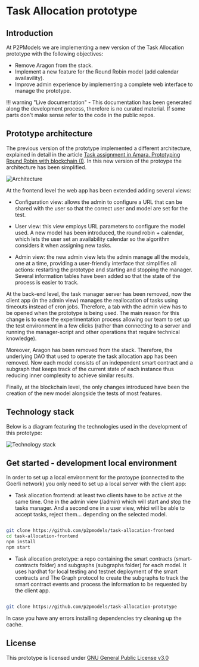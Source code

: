 # **Task Allocation prototype**

## Introduction

At P2PModels we are implementing a new version of the Task Allocation prototype with the following objectives:

- Remove Aragon from the stack.
- Implement a new feature for the Round Robin model (add calendar availavility).
- Improve admin experience by implementing a complete web interface to manage the prototype.

!!! warning "Live documentation" 
    - This documentation has been generated along the development process, therefore is no curated material. If some parts don't make sense refer to the code in the public repos.


## Prototype architecture

The previous version of the prototype implemented a different architecture, explained in detail in the article [Task assignment in Amara. Prototyping Round Robin with blockchain (I)](https://p2pmodels.eu/task-assignment-in-amara-prototype-round-robin/). In this new version of the protoype the architecture has been simplified.

<img src="/assets/images/architecture.jpg" alt="Architecture">

At the frontend level the web app has been extended adding several views:

- Configuration view: allows the admin to configure a URL that can be shared with the user so that the correct user and model are set for the test.

- User view: this view employs URL parameters to configure the model used. A new model has been introduced, the round robin + calendar, which lets the user set an availability calendar so the algorithm considers it when assigning new tasks.

- Admin view: the new admin view lets the admin manage all the models, one at a time, providing a user-friendly interface that simplifies all actions: restarting the prototype and starting and stopping the manager. Several information tables have been added so that the state of the process is easier to track.

At the back-end level, the task manager server has been removed, now the client app (in the admin view) manages the reallocation of tasks using timeouts instead of cron jobs. Therefore, a tab with the admin view has to be opened when the prototype is being used. The main reason for this change is to ease the experimentation process allowing our team to set up the test environment in a few clicks (rather than connecting to a server and running the manager-script and other operations that require technical knowledge).

Moreover, Aragon has been removed from the stack. Therefore, the underlying DAO that used to operate the task allocation app has been removed. Now each model consists of an independent smart contract and a subgraph that keeps track of the current state of each instance thus reducing inner complexity to achieve similar results.

Finally, at the blockchain level, the only changes introduced have been the creation of the new model alongside the tests of most features.

## Technology stack

Below is a diagram featuring the technologies used in the development of this prototype:

<img src="/assets/images/stack.jpg" alt="Technology stack">

## Get started - development local environment

In order to set up a local environment for the protoype (connected to the Goerli network) you only need to set up a local server with the client app:

- Task allocation frontend: at least two clients have to be active at the same time. One in the admin view (/admin) which will start and stop the tasks manager. And a second one in a user view, whici will be able to accept tasks, reject them... depending on the selected model.

```bash

git clone https://github.com/p2pmodels/task-allocation-frontend
cd task-allocation-frontend
npm install
npm start

```

- Task allocation prototype: a repo containing the smart contracts (smart-contracts folder) and subgraphs (subgraphs folder) for each model. It uses hardhat for local testing and testnet deployment of the smart contracts and The Graph protocol to create the subgraphs to track the smart contract events and process the information to be requested by the client app.

```bash

git clone https://github.com/p2pmodels/task-allocation-prototype

```

In case you have any errors installing dependencies try cleaning up the cache.

## License

This prototype is licensed under [GNU General Public License v3.0](https://www.gnu.org/licenses/gpl-3.0.en.html)
